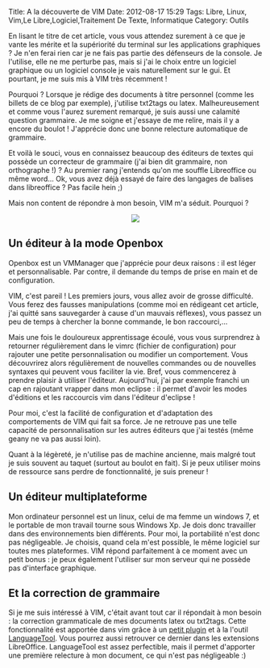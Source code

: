 Title: A la découverte de VIM
Date: 2012-08-17 15:29
Tags:  Libre, Linux, Vim,Le Libre,Logiciel,Traitement De Texte, Informatique
Category: Outils

En lisant le titre de cet article, vous vous attendez surement à ce que je
vante les mérite et la supériorité du terminal sur les applications
graphiques ? Je n'en ferai rien car je ne fais pas partie des défenseurs de la
console. Je l'utilise, elle ne me perturbe pas, mais si j'ai le choix entre un
logiciel graphique ou un logiciel console je vais naturellement sur le gui. Et
pourtant, je me suis mis à VIM très récemment !

Pourquoi ? Lorsque je rédige des documents à titre personnel (comme les
billets de ce blog par exemple), j'utilise txt2tags ou latex. Malheureusement et
comme vous l'aurez surement remarqué, je suis aussi une calamité question
grammaire. Je me soigne et j'essaye de me relire, mais il y a encore du boulot !
J'apprécie donc une bonne relecture automatique de grammaire.

Et voilà le souci, vous en connaissez beaucoup des éditeurs de textes qui
possède un correcteur de grammaire (j'ai bien dit grammaire, non orthographe !)
? Au premier rang j'entends qu'on me souffle Libreoffice ou même word... Ok,
vous avez déjà essayé de faire des langages de balises dans libreoffice ? Pas
facile hein ;)

Mais non content de répondre à mon besoin, VIM m'a séduit. Pourquoi ?

<center> <p style="text-align:center"> <a
href="http://armaklan.org/pix/?img=1345210626.png"><img
src="http://armaklan.org/pix/upload/img/1345210626.png"/></a></p> </center>
<h2>        Un éditeur à la mode Openbox</h2>

Openbox est un VMManager que j'apprécie pour deux raisons : il est léger et
personnalisable. Par contre, il demande du temps de prise en main et de
configuration.

VIM, c'est pareil ! Les premiers jours, vous allez avoir de grosse difficulté.
Vous ferez des fausses manipulations (comme moi en rédigeant cet article, j'ai
quitté sans sauvegarder à cause d'un mauvais réflexes), vous passez un peu de
temps à chercher la bonne commande, le bon raccourci,...

Mais une fois le douloureux apprentissage écoulé, vous vous surprendrez à
retourner régulièrement dans le vimrc (fichier de configuration) pour rajouter
une petite personnalisation ou modifier un comportement. Vous découvrirez alors
régulièrement de nouvelles commandes ou de nouvelles syntaxes qui peuvent vous
faciliter la vie. Bref, vous commencerez à prendre plaisir à utiliser
l'éditeur. Aujourd'hui, j'ai par exemple franchi un cap en rajoutant vrapper
dans mon eclipse : il permet d'avoir les modes d'éditions et les raccourcis vim
dans l'éditeur d'eclipse !

Pour moi, c'est la facilité de configuration et d'adaptation des comportements
de VIM qui fait sa force. Je ne retrouve pas une telle capacité de
personnalisation sur les autres éditeurs que j'ai testés (même geany ne va
pas aussi loin).

Quant à la légèreté, je n'utilise pas de machine ancienne, mais malgré tout
je suis souvent au taquet (surtout au boulot en fait). Si je peux utiliser moins
de ressource sans perdre de fonctionnalité, je suis preneur !

<h2>     Un éditeur multiplateforme</h2>

Mon ordinateur personnel est un linux, celui de ma femme un windows 7, et le
portable de mon travail tourne sous Windows Xp. Je dois donc travailler dans des
environnements bien différents. Pour moi, la portabilité n'est donc pas
négligeable. Je choisis, quand cela m'est possible, le même logiciel sur
toutes mes plateformes. VIM répond parfaitement à ce moment avec un petit
bonus : je peux également l'utiliser sur mon serveur qui ne possède pas
d'interface graphique.

<h2>     Et la correction de grammaire</h2>

Si je me suis intéressé à VIM, c'était avant tout car il répondait à mon
besoin : la correction grammaticale de mes documents latex ou txt2tags. Cette
fonctionnalité est apportée dans vim grâce à un [petit
plugin](http://www.vim.org/scripts/script.php?script_id=3223) et à la l'outil
[LanguageTool](http://www.languagetool.org/). Vous pourrez aussi retrouver ce
dernier dans les extensions LibreOffice. LanguageTool est assez perfectible,
mais il permet d'apporter une première relecture à mon document, ce qui n'est
pas négligeable :)



